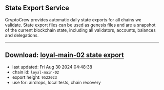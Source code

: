 ## State Export Service
CryptoCrew provides automatic daily state exports for all chains we validate. State export files can be used as genesis files and are a snapshot of the current blockchain state, including all validators, accounts, balances and delegations.

---
**Download: [loyal-main-02 state export](https://dl-eu2.ccvalidators.com/SERVICE/loyal/loyal-main-02_export_9522023.json)**
---

- last updated: Fri Aug 30 2024 04:48:38
- chain id: `loyal-main-02`
- export height: `9522023`
- use for: airdrops, local tests, chain recovery
